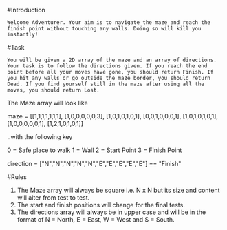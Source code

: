 #Introduction

 	Welcome Adventurer. Your aim is to navigate the maze and reach the finish point without touching any walls. Doing so will kill you instantly!

#Task

 	You will be given a 2D array of the maze and an array of directions. Your task is to follow the directions given. If you reach the end point before all your moves have gone, you should return Finish. If you hit any walls or go outside the maze border, you should return Dead. If you find yourself still in the maze after using all the moves, you should return Lost.

The Maze array will look like

maze = [[1,1,1,1,1,1,1],
        [1,0,0,0,0,0,3],
        [1,0,1,0,1,0,1],
        [0,0,1,0,0,0,1],
        [1,0,1,0,1,0,1],
        [1,0,0,0,0,0,1],
        [1,2,1,0,1,0,1]]

..with the following key

0 = Safe place to walk
1 = Wall
2 = Start Point
3 = Finish Point

direction = ["N","N","N","N","N","E","E","E","E","E"] == "Finish"

#Rules

1. The Maze array will always be square i.e. N x N but its size and content will alter from test to test.
2. The start and finish positions will change for the final tests.
3. The directions array will always be in upper case and will be in the format of N = North, E = East, W = West and S = South.
 
